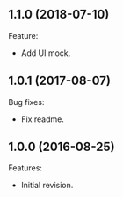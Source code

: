 ## 1.1.0 (2018-07-10)
Feature:
  * Add UI mock.

## 1.0.1 (2017-08-07)
Bug fixes:
  * Fix readme.
  
## 1.0.0 (2016-08-25)
Features:
  * Initial revision.


[//]: # (Markdown)
[//]: # (Copyright 2017-2018 IS2T. All rights reserved.)
[//]: # (For demonstration purpose only.)
[//]: # (IS2T PROPRIETARY. Use is subject to license terms.)